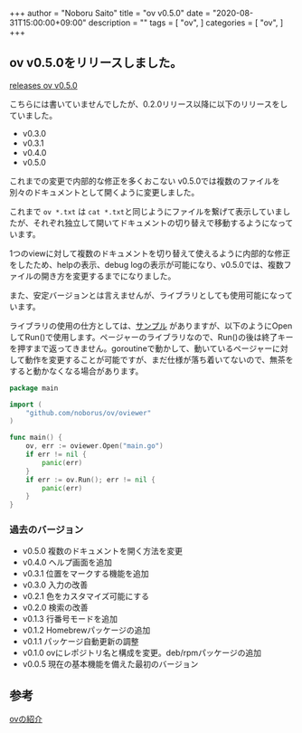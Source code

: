 +++
author = "Noboru Saito"
title = "ov v0.5.0"
date = "2020-08-31T15:00:00+09:00"
description = ""
tags = [
    "ov",
]
categories = [
    "ov",
]
+++

## ov v0.5.0をリリースしました。

[releases ov v0.5.0](https://github.com/noborus/ov/releases/tag/v0.6.2)

こちらには書いていませんでしたが、0.2.0リリース以降に以下のリリースをしていました。

* v0.3.0
* v0.3.1
* v0.4.0
* v0.5.0

これまでの変更で内部的な修正を多くおこない v0.5.0では複数のファイルを別々のドキュメントとして開くように変更しました。

これまで `ov *.txt` は `cat *.txt`と同じようにファイルを繋げて表示していましたが、それぞれ独立して開いてドキュメントの切り替えで移動するようになっています。

1つのviewに対して複数のドキュメントを切り替えて使えるように内部的な修正をしたため、helpの表示、debug logの表示が可能になり、v0.5.0では、複数ファイルの開き方を変更するまでになりました。

また、安定バージョンとは言えませんが、ライブラリとしても使用可能になっています。

ライブラリの使用の仕方としては、[サンプル](https://github.com/noborus/ov/blob/master/_example/simple/main.go) がありますが、以下のようにOpenしてRun()で使用します。ページャーのライブラリなので、Run()の後は終了キーを押すまで返ってきません。goroutineで動かして、動いているページャーに対して動作を変更することが可能ですが、まだ仕様が落ち着いてないので、無茶をすると動かなくなる場合があります。

```go
package main

import (
	"github.com/noborus/ov/oviewer"
)

func main() {
	ov, err := oviewer.Open("main.go")
	if err != nil {
		panic(err)
	}
	if err := ov.Run(); err != nil {
		panic(err)
	}
}
```

### 過去のバージョン

* v0.5.0 複数のドキュメントを開く方法を変更
* v0.4.0 ヘルプ画面を追加
* v0.3.1 位置をマークする機能を追加
* v0.3.0 入力の改善
* v0.2.1 色をカスタマイズ可能にする
* v0.2.0 検索の改善
* v0.1.3 行番号モードを追加
* v0.1.2 Homebrewパッケージの追加
* v0.1.1 パッケージ自動更新の調整
* v0.1.0 ovにレポジトリ名と構成を変更。deb/rpmパッケージの追加
* v0.0.5 現在の基本機能を備えた最初のバージョン

## 参考

[ovの紹介](../oviewer)
